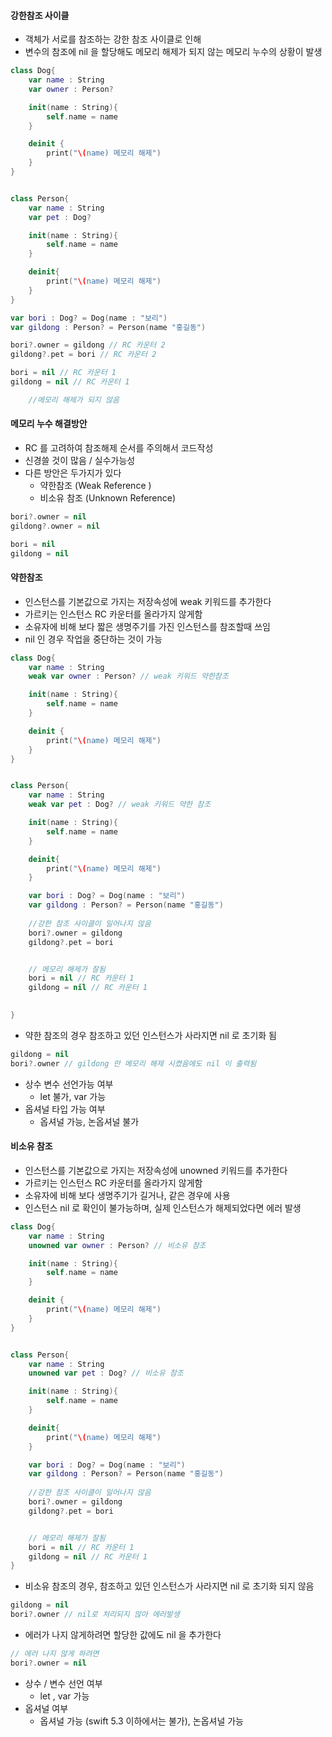 #### 강한참조 사이클
- 객체가 서로를 참조하는 강한 참조 사이클로 인해
- 변수의 참조에 nil 을 할당해도 메모리 해제가 되지 않는 메모리 누수의 상황이 발생
```swift
class Dog{
	var name : String
	var owner : Person?

	init(name : String){
		self.name = name
	}

	deinit {
		print("\(name) 메모리 해제")
	}
}


class Person{
	var name : String
	var pet : Dog?

	init(name : String){
		self.name = name
	}

	deinit{
		print("\(name) 메모리 해제")
	}
}

var bori : Dog? = Dog(name : "보리")
var gildong : Person? = Person(name "홍길동")

bori?.owner = gildong // RC 카운터 2
gildong?.pet = bori // RC 카운터 2

bori = nil // RC 카운터 1
gildong = nil // RC 카운터 1

	//메모리 해제가 되지 않음

```

#### 메모리 누수 해결방안
- RC 를 고려하여 참조해제 순서를 주의해서 코드작성
- 신경쓸 것이 많음 / 실수가능성
- 다른 방안은 두가지가 있다
	- 약한참조 (Weak Reference )
	- 비소유 참조 (Unknown Reference)
```swift
bori?.owner = nil
gildong?.owner = nil

bori = nil 
gildong = nil 
```

#### 약한참조
 - 인스턴스를 기본값으로 가지는 저장속성에 weak 키워드를 추가한다
 - 가르키는 인스턴스 RC 카운터를 올라가지 않게함
 - 소유자에 비해 보다 짧은 생명주기를 가진 인스턴스를 참조할때 쓰임
 - nil 인 경우 작업을 중단하는 것이 가능
```swift
class Dog{
	var name : String
	weak var owner : Person? // weak 키워드 약한참조

	init(name : String){
		self.name = name
	}

	deinit {
		print("\(name) 메모리 해제")
	}
}


class Person{
	var name : String
	weak var pet : Dog? // weak 키워드 약한 참조

	init(name : String){
		self.name = name
	}

	deinit{
		print("\(name) 메모리 해제")
	}

	var bori : Dog? = Dog(name : "보리")
	var gildong : Person? = Person(name "홍길동")
	
	//강한 참조 사이클이 일어나지 않음
	bori?.owner = gildong 
	gildong?.pet = bori 


	// 메모리 해제가 잘됨
	bori = nil // RC 카운터 1
	gildong = nil // RC 카운터 1

	
}
```

- 약한 참조의 경우 참조하고 있던 인스턴스가 사라지면 nil 로 초기화 됨
```swift
gildong = nil
bori?.owner // gildong 만 메모리 해제 시켰음에도 nil 이 출력됨
```
- 상수 변수 선언가능 여부 
	- let 불가, var 가능
- 옵셔널 타입 가능 여부
	- 옵셔널 가능, 논옵셔널 불가
#### 비소유 참조
 - 인스턴스를 기본값으로 가지는 저장속성에 unowned 키워드를 추가한다
 - 가르키는 인스턴스 RC 카운터를 올라가지 않게함
 - 소유자에 비해 보다 생명주기가 길거나, 같은 경우에 사용
 - 인스턴스 nil 로 확인이 불가능하며, 실제 인스턴스가 해제되었다면 에러 발생
```swift
class Dog{
	var name : String
	unowned var owner : Person? // 비소유 참조

	init(name : String){
		self.name = name
	}

	deinit {
		print("\(name) 메모리 해제")
	}
}


class Person{
	var name : String
	unowned var pet : Dog? // 비소유 참조

	init(name : String){
		self.name = name
	}

	deinit{
		print("\(name) 메모리 해제")
	}

	var bori : Dog? = Dog(name : "보리")
	var gildong : Person? = Person(name "홍길동")
	
	//강한 참조 사이클이 일어나지 않음
	bori?.owner = gildong 
	gildong?.pet = bori 


	// 메모리 해제가 잘됨
	bori = nil // RC 카운터 1
	gildong = nil // RC 카운터 1
}
```

- 비소유 참조의 경우, 참조하고 있던 인스턴스가 사라지면 nil 로 초기화 되지 않음
```swift
gildong = nil
bori?.owner // nil로 처리되지 않아 에러발생
```

- 에러가 나지 않게하려면 할당한 값에도 nil 을 추가한다
```swift
// 에러 나지 않게 하려면 
bori?.owner = nil 
```

- 상수 / 변수 선언 여부
	- let , var 가능
- 옵셔널 여부 
	- 옵셔널 가능 (swift 5.3 이하에서는 불가), 논옵셔널 가능